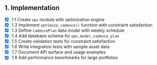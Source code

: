 ## 1. Implementation
- [x] 1.1 Create `ops` module with optimization engine
- [x] 1.2 Implement `optimize_cadence()` function with constraint satisfaction
- [x] 1.3 Define `CadencePlan` data model with weekly schedule
- [x] 1.4 Add database schema for `ops_model.cadence_plan`
- [x] 1.5 Create validation tests for constraint satisfaction
- [x] 1.6 Write integration tests with sample asset data
- [x] 1.7 Document API surface and usage examples
- [x] 1.8 Add performance benchmarks for large portfolios
